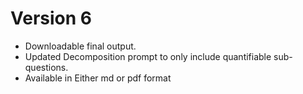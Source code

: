 # Version 6
- Downloadable final output.
- Updated Decomposition prompt to only include quantifiable sub-questions.
- Available in Either md or pdf format
